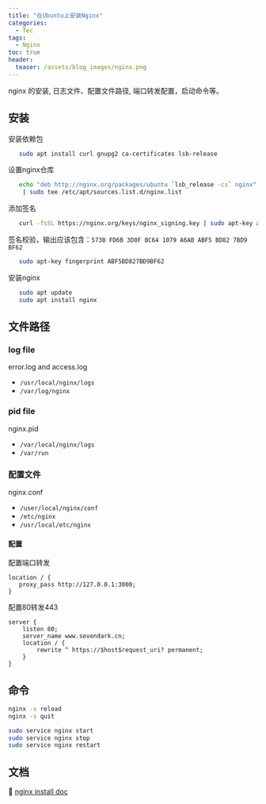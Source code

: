 ```yaml
---
title: "在Ubuntu上安装Nginx"
categories:
  - Tec
tags:
  - Nginx
toc: true
header:
  teaser: /assets/blog_images/nginx.png
---
```

nginx 的安装, 日志文件、配置文件路径, 端口转发配置，启动命令等。

## 安装

安装依赖包
```sh
   sudo apt install curl gnupg2 ca-certificates lsb-release
```

设置nginx仓库
```sh
   echo "deb http://nginx.org/packages/ubuntu `lsb_release -cs` nginx" \
    | sudo tee /etc/apt/sources.list.d/nginx.list
```

添加签名
```sh
   curl -fsSL https://nginx.org/keys/nginx_signing.key | sudo apt-key add -
```

签名校验，输出应该包含：`573B FD6B 3D8F BC64 1079 A6AB ABF5 BD82 7BD9 BF62`
```sh
   sudo apt-key fingerprint ABF5BD827BD9BF62
```

安装nginx
```sh
   sudo apt update
   sudo apt install nginx
```

## 文件路径

### log file
error.log and access.log
- `/usr/local/nginx/logs`
- `/var/log/nginx`

### pid file
nginx.pid
- `/var/local/nginx/logs`
- `/var/run`

### 配置文件
nginx.conf
- `/user/local/nginx/conf`
- `/etc/nginx`
- `/usr/local/etc/nginx`

#### 配置
配置端口转发
```
location / {
   proxy_pass http://127.0.0.1:3000; 
}
```
配置80转发443
```
server {
    listen 80;
    server_name www.sevendark.cn;
    location / {
        rewrite ^ https://$host$request_uri? permanent;
    }
}
```

## 命令

```sh
nginx -s reload
nginx -s quit

sudo service nginx start
sudo service nginx stop
sudo service nginx restart
```

## 文档
🔶 [nginx install doc](http://nginx.org/en/linux_packages.html)